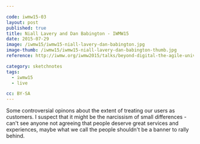 ```yaml
---

code: iwmw15-03
layout: post
published: true
title: Niall Lavery and Dan Babington - IWMW15
date: 2015-07-29
image: /iwmw15/iwmw15-niall-lavery-dan-babington.jpg
image-thumb: /iwmw15/iwmw15-niall-lavery-dan-babington-thumb.jpg
reference: http://iwmw.org/iwmw2015/talks/beyond-digital-the-agile-university/

category: sketchnotes
tags:
  - iwmw15
  - live

cc: BY-SA
---
```


Some controversial opinons about the extent of treating our users as customers. I suspect that it might be the narcissism of small differences - can't see anyone not agreeing that people deserve great services and experiences, maybe what we call the people shouldn't be a banner to rally behind.

